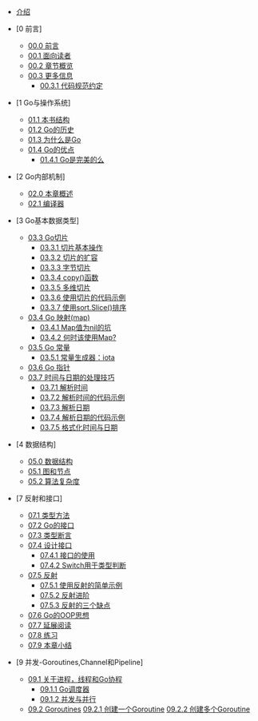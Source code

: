 * [介绍](README.md)

* [0 前言]
  * [00.0 前言](eBook/chapter0/00.0.md)
  * [00.1 面向读者](eBook/chapter0/00.1.md)
  * [00.2 章节概览](eBook/chapter0/00.2.md)
  * [00.3 更多信息](eBook/chapter0/00.3.md)
    * [00.3.1 代码规范约定](eBook/chapter0/00.3.1.md)

* [1 Go与操作系统]
  * [01.1 本书结构](eBook/chapter1/01.1.md)
  * [01.2 Go的历史](eBook/chapter1/01.2.md)
  * [01.3 为什么是Go](eBook/chapter1/01.3.md)
  * [01.4 Go的优点](eBook/chapter1/01.4.md)
    * [01.4.1 Go是完美的么](eBook/chapter1/01.4.1.md)

* [2 Go内部机制]
  * [02.0 本章概述](eBook/chapter2/02.0.md)
  * [02.1 编译器](eBook/chapter2/02.1.md)

* [3 Go基本数据类型]
  * [03.3 Go切片](eBook/chapter3/03.3.md)
    * [03.3.1 切片基本操作](eBook/chapter3/03.3.1.md)
    * [03.3.2 切片的扩容](eBook/chapter3/03.3.2.md)
    * [03.3.3 字节切片](eBook/chapter3/03.3.3.md)
    * [03.3.4 copy()函数](eBook/chapter3/03.3.4.md)
    * [03.3.5 多维切片](eBook/chapter3/03.3.5.md)
    * [03.3.6 使用切片的代码示例](eBook/chapter3/03.3.6.md)
    * [03.3.7 使用sort.Slice()排序](eBook/chapter3/03.3.7.md)
  * [03.4 Go 映射(map)](eBook/chapter3/03.4.md)
    * [03.4.1 Map值为nil的坑](eBook/chapter3/03.4.1.md)
    * [03.4.2 何时该使用Map?](eBook/chapter3/03.4.2.md)
  * [03.5 Go 常量](eBook/chapter3/03.5.md)
    * [03.5.1 常量生成器：iota](eBook/chapter3/03.5.1.md)
  * [03.6 Go 指针](eBook/chapter3/03.6.md)
  * [03.7 时间与日期的处理技巧](eBook/chapter3/03.7.md)
    * [03.7.1 解析时间](eBook/chapter3/03.7.1.md)
    * [03.7.2 解析时间的代码示例](eBook/chapter3/03.7.2.md)
    * [03.7.3 解析日期](eBook/chapter3/03.7.3.md)
    * [03.7.4 解析日期的代码示例](eBook/chapter3/03.7.4.md)
    * [03.7.5 格式化时间与日期](eBook/chapter3/03.7.5.md)

* [4 数据结构]
  * [05.0 数据结构](eBook/chapter5/05.0.md)
  * [05.1 图和节点](eBook/chapter5/05.1.md)
  * [05.2 算法复杂度](eBook/chapter5/05.2.md)

* [7 反射和接口]
  * [07.1 类型方法](eBook/chapter7/07.1.md)
  * [07.2 Go的接口](eBook/chapter7/07.2.md)
  * [07.3 类型断言](eBook/chapter7/07.3.md)
  * [07.4 设计接口](eBook/chapter7/07.4.md)
    * [07.4.1 接口的使用](eBook/chapter7/07.4.1.md)
    * [07.4.2 Switch用于类型判断](eBook/chapter7/07.4.2.md)
  * [07.5 反射](eBook/chapter7/07.5.md)
    * [07.5.1 使用反射的简单示例](eBook/chapter7/07.5.1.md)
    * [07.5.2 反射进阶](eBook/chapter7/07.5.2.md)
    * [07.5.3 反射的三个缺点](eBook/chapter7/07.5.3.md)
  * [07.6 Go的OOP思想](eBook/chapter7/07.6.md)
  * [07.7 延展阅读](eBook/chapter7/07.7.md)
  * [07.8 练习](eBook/chapter7/07.8.md)
  * [07.9 本章小结](eBook/chapter7/07.9.md)

* [9 并发-Goroutines,Channel和Pipeline]
  * [09.1 关于进程，线程和Go协程](eBook/chapter9/09.1.md)
    * [09.1.1 Go调度器](eBook/chapter9/09.1.1.md)
    * [09.1.2 并发与并行](eBook/chapter9/09.1.2.md)
  * [09.2 Goroutines](eBook/chapter9/09.2.md)
    [09.2.1 创建一个Goroutine](eBook/chapter9/09.2.1.md)
    [09.2.2 创建多个Goroutine](eBook/chapter9/09.2.2md)